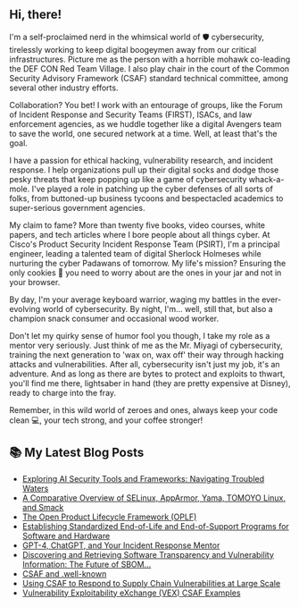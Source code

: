 ## Hi, there!
I'm a self-proclaimed nerd in the whimsical world of 🛡️ cybersecurity, tirelessly working to keep digital boogeymen away from our critical infrastructures. Picture me as the person with a horrible mohawk co-leading the DEF CON Red Team Village. I also play chair in the court of the Common Security Advisory Framework (CSAF) standard technical committee, among several other industry efforts.

Collaboration? You bet! I work with an entourage of groups, like the Forum of Incident Response and Security Teams (FIRST), ISACs, and law enforcement agencies, as we huddle together like a digital Avengers team to save the world, one secured network at a time. Well, at least that's the goal.

I have a passion for ethical hacking, vulnerability research, and incident response. I help organizations pull up their digital socks and dodge those pesky threats that keep popping up like a game of cybersecurity whack-a-mole. I've played a role in patching up the cyber defenses of all sorts of folks, from buttoned-up business tycoons and bespectacled academics to super-serious government agencies.

My claim to fame? More than twenty five books, video courses, white papers, and tech articles where I bore people about all things cyber. At Cisco's Product Security Incident Response Team (PSIRT), I'm a principal engineer, leading a talented team of digital Sherlock Holmeses while nurturing the cyber Padawans of tomorrow. My life's mission? Ensuring the only cookies 🍪 you need to worry about are the ones in your jar and not in your browser. 

By day, I'm your average keyboard warrior, waging my battles in the ever-evolving world of cybersecurity. By night, I'm... well, still that, but also a champion snack consumer and occasional wood worker. 

Don't let my quirky sense of humor fool you though, I take my role as a mentor very seriously. Just think of me as the Mr. Miyagi of cybersecurity, training the next generation to 'wax on, wax off' their way through hacking attacks and vulnerabilities. After all, cybersecurity isn't just my job, it's an adventure. And as long as there are bytes to protect and exploits to thwart, you'll find me there, lightsaber in hand (they are pretty expensive at Disney), ready to charge into the fray. 

Remember, in this wild world of zeroes and ones, always keep your code clean 💻, your tech strong, and your coffee stronger!


## 📚 My Latest Blog Posts
<!-- BLOG-POST-LIST:START -->
- [Exploring AI Security Tools and Frameworks: Navigating Troubled Waters](https://santosomar.medium.com/exploring-ai-security-tools-and-frameworks-navigating-troubled-waters-3db60d1ff366?source=rss-fc39e28d7e52------2)
- [A Comparative Overview of SELinux, AppArmor, Yama, TOMOYO Linux, and Smack](https://santosomar.medium.com/a-comparative-overview-of-selinux-apparmor-yama-tomoyo-linux-and-smack-bf7f0a1789cf?source=rss-fc39e28d7e52------2)
- [The Open Product Lifecycle Framework &lpar;OPLF&rpar;](https://santosomar.medium.com/the-open-product-lifecycle-framework-oplf-5462eba91084?source=rss-fc39e28d7e52------2)
- [Establishing Standardized End-of-Life and End-of-Support Programs for  Software and Hardware](https://santosomar.medium.com/establishing-standardized-end-of-life-and-end-of-support-programs-for-software-and-hardware-e3e231898e02?source=rss-fc39e28d7e52------2)
- [GPT-4, ChatGPT, and Your Incident Response Mentor](https://santosomar.medium.com/gpt-4-chatgpt-and-your-incident-response-mentor-57ee0df0ef09?source=rss-fc39e28d7e52------2)
- [Discovering and Retrieving Software Transparency and Vulnerability Information: The Future of SBOM…](https://santosomar.medium.com/discovering-and-retrieving-software-transparency-and-vulnerability-information-the-future-sbom-90f997fba311?source=rss-fc39e28d7e52------2)
- [CSAF and .well-known](https://santosomar.medium.com/csaf-and-well-known-23fed3f4f60e?source=rss-fc39e28d7e52------2)
- [Using CSAF to Respond to Supply Chain Vulnerabilities at Large Scale](https://santosomar.medium.com/using-csaf-to-respond-to-supply-chain-vulnerabilities-at-large-scale-220a534bc207?source=rss-fc39e28d7e52------2)
- [Vulnerability Exploitability eXchange &lpar;VEX&rpar; CSAF Examples](https://santosomar.medium.com/vulnerability-exploitability-exchange-vex-csaf-examples-9584e9897cf6?source=rss-fc39e28d7e52------2)
<!-- BLOG-POST-LIST:END -->


